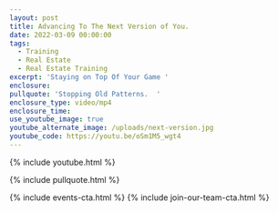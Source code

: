 ```yaml
---
layout: post
title: Advancing To The Next Version of You.
date: 2022-03-09 00:00:00
tags:
  - Training
  - Real Estate
  - Real Estate Training
excerpt: 'Staying on Top Of Your Game '
enclosure:
pullquote: 'Stopping Old Patterns.  '
enclosure_type: video/mp4
enclosure_time:
use_youtube_image: true
youtube_alternate_image: /uploads/next-version.jpg
youtube_code: https://youtu.be/oSm1M5_wgt4
---
```

{% include youtube.html %}

{% include pullquote.html %}

{% include events-cta.html %} {% include join-our-team-cta.html %}
